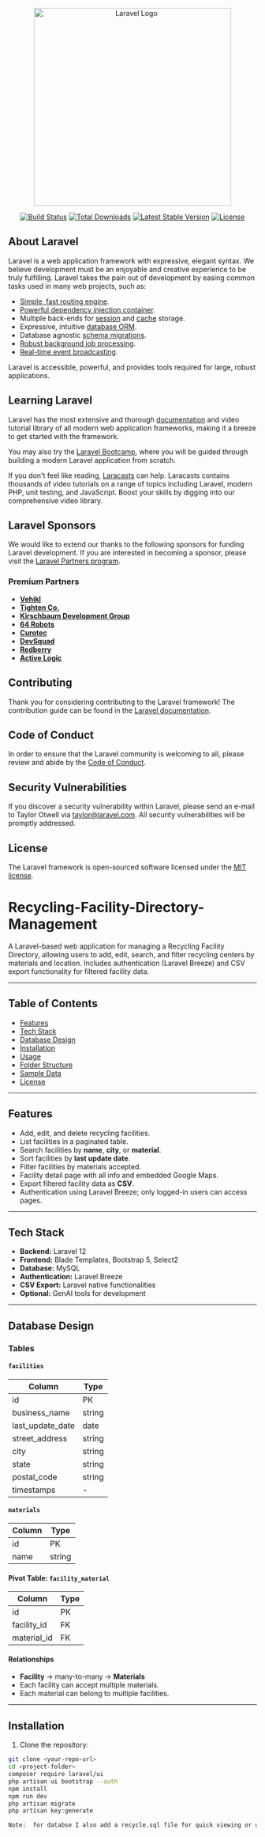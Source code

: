 <p align="center"><a href="https://laravel.com" target="_blank"><img src="https://raw.githubusercontent.com/laravel/art/master/logo-lockup/5%20SVG/2%20CMYK/1%20Full%20Color/laravel-logolockup-cmyk-red.svg" width="400" alt="Laravel Logo"></a></p>

<p align="center">
<a href="https://github.com/laravel/framework/actions"><img src="https://github.com/laravel/framework/workflows/tests/badge.svg" alt="Build Status"></a>
<a href="https://packagist.org/packages/laravel/framework"><img src="https://img.shields.io/packagist/dt/laravel/framework" alt="Total Downloads"></a>
<a href="https://packagist.org/packages/laravel/framework"><img src="https://img.shields.io/packagist/v/laravel/framework" alt="Latest Stable Version"></a>
<a href="https://packagist.org/packages/laravel/framework"><img src="https://img.shields.io/packagist/l/laravel/framework" alt="License"></a>
</p>

## About Laravel

Laravel is a web application framework with expressive, elegant syntax. We believe development must be an enjoyable and creative experience to be truly fulfilling. Laravel takes the pain out of development by easing common tasks used in many web projects, such as:

- [Simple, fast routing engine](https://laravel.com/docs/routing).
- [Powerful dependency injection container](https://laravel.com/docs/container).
- Multiple back-ends for [session](https://laravel.com/docs/session) and [cache](https://laravel.com/docs/cache) storage.
- Expressive, intuitive [database ORM](https://laravel.com/docs/eloquent).
- Database agnostic [schema migrations](https://laravel.com/docs/migrations).
- [Robust background job processing](https://laravel.com/docs/queues).
- [Real-time event broadcasting](https://laravel.com/docs/broadcasting).

Laravel is accessible, powerful, and provides tools required for large, robust applications.

## Learning Laravel

Laravel has the most extensive and thorough [documentation](https://laravel.com/docs) and video tutorial library of all modern web application frameworks, making it a breeze to get started with the framework.

You may also try the [Laravel Bootcamp](https://bootcamp.laravel.com), where you will be guided through building a modern Laravel application from scratch.

If you don't feel like reading, [Laracasts](https://laracasts.com) can help. Laracasts contains thousands of video tutorials on a range of topics including Laravel, modern PHP, unit testing, and JavaScript. Boost your skills by digging into our comprehensive video library.

## Laravel Sponsors

We would like to extend our thanks to the following sponsors for funding Laravel development. If you are interested in becoming a sponsor, please visit the [Laravel Partners program](https://partners.laravel.com).

### Premium Partners

- **[Vehikl](https://vehikl.com)**
- **[Tighten Co.](https://tighten.co)**
- **[Kirschbaum Development Group](https://kirschbaumdevelopment.com)**
- **[64 Robots](https://64robots.com)**
- **[Curotec](https://www.curotec.com/services/technologies/laravel)**
- **[DevSquad](https://devsquad.com/hire-laravel-developers)**
- **[Redberry](https://redberry.international/laravel-development)**
- **[Active Logic](https://activelogic.com)**

## Contributing

Thank you for considering contributing to the Laravel framework! The contribution guide can be found in the [Laravel documentation](https://laravel.com/docs/contributions).

## Code of Conduct

In order to ensure that the Laravel community is welcoming to all, please review and abide by the [Code of Conduct](https://laravel.com/docs/contributions#code-of-conduct).

## Security Vulnerabilities

If you discover a security vulnerability within Laravel, please send an e-mail to Taylor Otwell via [taylor@laravel.com](mailto:taylor@laravel.com). All security vulnerabilities will be promptly addressed.

## License

The Laravel framework is open-sourced software licensed under the [MIT license](https://opensource.org/licenses/MIT).




# Recycling-Facility-Directory-Management
A Laravel-based web application for managing a Recycling Facility Directory, allowing users to add, edit, search, and filter recycling centers by materials and location. Includes authentication (Laravel Breeze) and CSV export functionality for filtered facility data.



---


## Table of Contents


- [Features](#features) 
- [Tech Stack](#tech-stack) 
- [Database Design](#database-design) 
- [Installation](#installation) 
- [Usage](#usage) 
- [Folder Structure](#folder-structure) 
- [Sample Data](#sample-data) 
- [License](#license) 


---


## Features


- Add, edit, and delete recycling facilities. 
- List facilities in a paginated table. 
- Search facilities by **name**, **city**, or **material**. 
- Sort facilities by **last update date**. 
- Filter facilities by materials accepted. 
- Facility detail page with all info and embedded Google Maps. 
- Export filtered facility data as **CSV**. 
- Authentication using Laravel Breeze; only logged-in users can access pages.


---


## Tech Stack


- **Backend:** Laravel 12 
- **Frontend:** Blade Templates, Bootstrap 5, Select2 
- **Database:** MySQL 
- **Authentication:** Laravel Breeze 
- **CSV Export:** Laravel native functionalities 
- **Optional:** GenAI tools for development 


---


## Database Design


### Tables


#### `facilities`


| Column           | Type    |
|-----------------|---------|
| id              | PK      |
| business_name   | string  |
| last_update_date| date    |
| street_address  | string  |
| city            | string  |
| state           | string  |
| postal_code     | string  |
| timestamps      | -       |


#### `materials`


| Column | Type   |
|--------|--------|
| id     | PK     |
| name   | string |


#### Pivot Table: `facility_material`


| Column      | Type     |
|-------------|----------|
| id          | PK       |
| facility_id | FK       |
| material_id | FK       |


#### Relationships


- **Facility** → many-to-many → **Materials** 
- Each facility can accept multiple materials. 
- Each material can belong to multiple facilities.


---


## Installation


1. Clone the repository: 


```bash
git clone <your-repo-url>
cd <project-folder>
composer require laravel/ui
php artisan ui bootstrap --auth
npm install
npm run dev
php artisan migrate
php artisan key:generate

Note:  for databse I also add a recycle.sql file for quick viewing or use that sql file for creating, use for ease.




